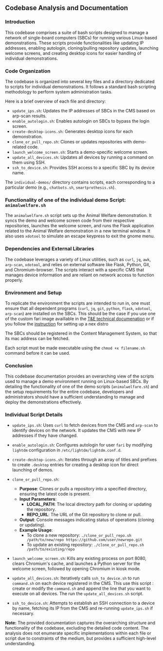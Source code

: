 ## Codebase Analysis and Documentation

### Introduction
This codebase comprises a suite of bash scripts designed to manage a network of single-board computers (SBCs) for running various Linux-based demonstrations. These scripts provide functionalities like updating IP addresses, enabling autologin, cloning/pulling repository updates, launching welcome screens, and creating desktop icons for easier handling of individual demonstrations.

### Code Organization
The codebase is organized into several key files and a directory dedicated to scripts for individual demonstrations. It follows a standard bash scripting methodology to perform system administration tasks.

Here is a brief overview of each file and directory:

- `update_ips.sh`: Updates the IP addresses of SBCs in the CMS based on arp-scan results.
- `enable_autologin.sh`: Enables autologin on SBCs to bypass the login screen.
- `create-desktop-icons.sh`: Generates desktop icons for each demonstration.
- `clone_or_pull_repo.sh`: Clones or updates repositories with demo-related code.
- `launch_welcome_screen.sh`: Starts a demo-specific welcome screen.
- `update_all_devices.sh`: Updates all devices by running a command on them using SSH.
- `ssh_to_device.sh`: Provides SSH access to a specific SBC by its device name.

The `individual-demos/` directory contains scripts, each corresponding to a particular demo (e.g., `chatbots.sh`, `smartprothesis.sh`).

### Functionality of one of the individual demo Script: `animalwelfare.sh`
The `animalwelfare.sh` script sets up the Animal Welfare demonstration. It syncs the demo and welcome screen code from their respective repositories, launches the welcome screen, and runs the Flask application related to the Animal Welfare demonstration in a new terminal window. It also uses `xdotool` to simulate an escape keypress to exit the gnome menu.

### Dependencies and External Libraries
The codebase leverages a variety of Linux utilities, such as `curl`, `jq`, `awk`, `arp-scan`, `xdotool`, and relies on external software like Flask, Python, Git, and Chromium-browser. The scripts interact with a specific CMS that manages device information and are reliant on network access to function properly.

### Environment and Setup
To replicate the environment the scripts are intended to run in, one must ensure that all dependent programs (`curl`, `jq`, `git`, `python`, `flask`, `xdotool`, `arp-scan`) are installed on the SBCs. This should be the case if you use one of the custom fari image availlable in the [T&E technical documenation](https://te-technical-documentation.readthedocs.io/en/latest/) or if you follow the [instruction](https://te-technical-documentation.readthedocs.io/en/latest/components.html#setting-up-a-fari-image-for-a-new-sbc-type) for setting up a nex distro

The SBCs should be registered in the Content Management System, so that its mac address can be fetched. 

Each script must be made executable using the `chmod +x filename.sh` command before it can be used.

### Conclusion
This codebase documentation provides an overarching view of the scripts used to manage a demo environment running on Linux-based SBCs. By detailing the functionality of one of the demo scripts (`animalwelfare.sh`) and the setup requirements for the entire codebase, developers and administrators should have a sufficient understanding to manage and deploy the demonstrations effectively.

### Individual Script Details

- `update_ips.sh`: Uses `curl` to fetch devices from the CMS and `arp-scan` to identify devices on the network. It updates the CMS with new IP addresses if they have changed.
- `enable_autologin.sh`: Configures autologin for user `fari` by modifying `lightdm` configuration in `/etc/lightdm/lightdm.conf.d`.
- `create-desktop-icons.sh`: Iterates through an array of titles and prefixes to create `.desktop` entries for creating a desktop icon for direct launching of demos.

- `clone_or_pull_repo.sh`: 
  - **Purpose**: Clones or pulls a repository into a specified directory, ensuring the latest code is present.
  - **Input Parameters**:
    - **LOCAL_PATH**: The local directory path for cloning or updating the repository.
    - **REPO_URL**: The URL of the Git repository to clone or pull.
  - **Output**: Console messages indicating status of operations (cloning or updating).
  - **Example Usage**:
    - To clone a new repository: ``./clone_or_pull_repo.sh /path/to/new/repo https://github.com/user/newrepo.git``
    - To update an existing repository: ``./clone_or_pull_repo.sh /path/to/existing/repo``

- `launch_welcome_screen.sh`: Kills any existing process on port 8080, clears Chromium's cache, and launches a Python server for the welcome screen, followed by opening Chromium in kiosk mode.
- `update_all_devices.sh`: Iteratively calls `ssh_to_device.sh` to run `command.sh` on each device registered in the CMS. This use this script : create or modify the `command.sh` and append the line that you want to execute on all devices. The run the `update_all_devices.sh` script.
- `ssh_to_device.sh`: Attempts to establish an SSH connection to a device by name, fetching its IP from the CMS and re-running `update_ips.sh` if necessary.

**Note:** The provided documentation captures the overarching structure and functionality of the codebase, excluding the detailed code content. The analysis does not enumerate specific implementations within each file or script due to constraints of the medium, but provides a sufficient high-level understanding.